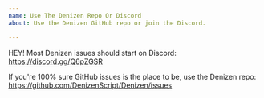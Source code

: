 ```yaml
---
name: Use The Denizen Repo Or Discord
about: Use the Denizen GitHub repo or join the Discord.

---
```


HEY! Most Denizen issues should start on Discord: https://discord.gg/Q6pZGSR

If you're 100% sure GitHub issues is the place to be, use the Denizen repo: https://github.com/DenizenScript/Denizen/issues
